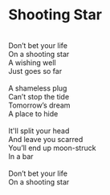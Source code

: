 # Shooting Star
\
Don’t bet your life\
On a shooting star\
A wishing well\
Just goes so far\
\
A shameless plug\
Can’t stop the tide\
Tomorrow’s dream\
A place to hide\
\
It'll split your head\
And leave you scarred\
You’ll end up moon-struck\
In a bar\
\
Don’t bet your life\
On a shooting star